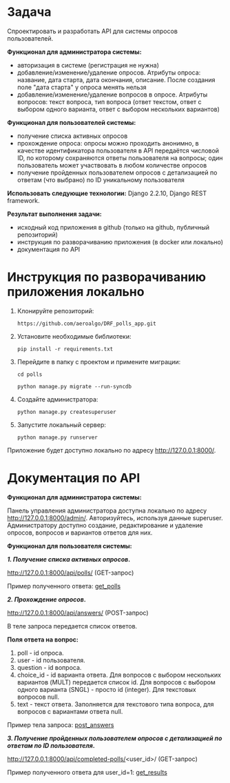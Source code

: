 # Задача

Спроектировать и разработать API для системы опросов пользователей.

**Функционал для администратора системы:**

- авторизация в системе (регистрация не нужна)
- добавление/изменение/удаление опросов. Атрибуты опроса: название, дата старта, дата окончания, описание. После создания поле "дата старта" у опроса менять нельзя
- добавление/изменение/удаление вопросов в опросе. Атрибуты вопросов: текст вопроса, тип вопроса (ответ текстом, ответ с выбором одного варианта, ответ с выбором нескольких вариантов)

**Функционал для пользователей системы:**

- получение списка активных опросов
- прохождение опроса: опросы можно проходить анонимно, в качестве идентификатора пользователя в API передаётся числовой ID, по которому сохраняются ответы пользователя на вопросы; один пользователь может участвовать в любом количестве опросов
- получение пройденных пользователем опросов с детализацией по ответам (что выбрано) по ID уникальному пользователя

**Использовать следующие технологии:** Django 2.2.10, Django REST framework.

**Результат выполнения задачи:**
- исходный код приложения в github (только на github, публичный репозиторий)
- инструкция по разворачиванию приложения (в docker или локально)
- документация по API

# Инструкция по разворачиванию приложения локально

1. Клонируйте репозиторий: 

    `https://github.com/aeroalgo/DRF_polls_app.git`
2. Установите необходимые библиотеки:

    `pip install -r requirements.txt`
3. Перейдите в папку с проектом и примените миграции:

    `cd polls`
 
    `python manage.py migrate --run-syncdb`
4. Создайте администратора:
    
    `python manage.py createsuperuser`
5. Запустите локальный сервер:
 
    `python manage.py runserver`
 
Приложение будет доступно локально по адресу http://127.0.0.1:8000/.

# Документация по API

**Функционал для администратора системы:**

Панель управления администратора доступна локально по адресу http://127.0.0.1:8000/admin/. 
Авторизуйтесь, используя данные superuser. Администратору доступно создание, редактирование 
и удаление опросов, вопросов и вариантов ответов для них.

**Функционал для пользователя системы:**

**_1. Получение списка активных опросов_.**

http://127.0.0.1:8000/api/polls/ (GET-запрос)

Пример полученного ответа: [get_polls](get_polls.json)


**_2. Прохождение опросов_.**

http://127.0.0.1:8000/api/answers/ (POST-запрос)

В теле запроса передается список ответов.

**Поля ответа на вопрос:**
1. poll - id опроса.
2. user - id пользователя.
3. question - id вопроса.
4. choice_id - id варианта ответа. Для вопросов с выбором нескольких вариантов (MULT) передается
список id. Для вопросов с выбором одного варианта (SNGL) - просто id (integer). Для текстовых 
вопросов null.
5. text - текст ответа. Заполняется для текстового типа вопроса, для вопросов с вариантами ответа
null.

Пример тела запроса: [post_answers](post_answers.json)
 

**_3. Получение пройденных пользователем опросов с детализацией по ответам по ID пользователя_.**

http://127.0.0.1:8000/api/completed-polls/<user_id>/ (GET-запрос)

Пример полученного ответа для user_id=1: [get_results](get_results.json) 
